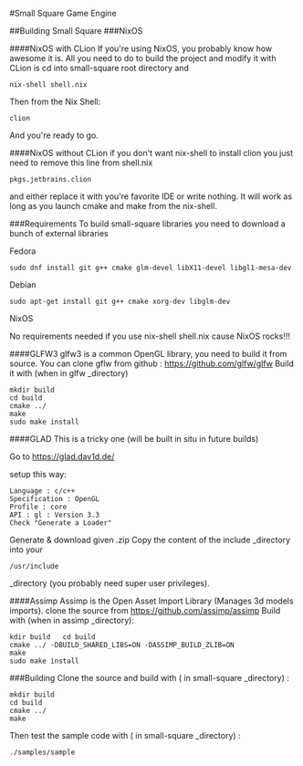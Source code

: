 #Small Square Game Engine



##Building Small Square
###NixOS

####NixOS with CLion
If you're using NixOS, you probably know how awesome it is. 
All you need to do to build the project and modify it with CLion is cd into small-square root directory and 

	nix-shell shell.nix

Then from the Nix Shell:

	clion

And you're ready to go.

####NixOS without CLion
if you don't want nix-shell to install clion you just need to remove this line from shell.nix

	pkgs.jetbrains.clion

and either replace it with you're favorite IDE or write nothing.
It will work as long as you launch cmake and make from the nix-shell.


###Requirements
To build small-square libraries you need to download a bunch of external libraries

Fedora
    
    sudo dnf install git g++ cmake glm-devel libX11-devel libgl1-mesa-dev

Debian
    
    sudo apt-get install git g++ cmake xorg-dev libglm-dev 

NixOS

No requirements needed if you use nix-shell shell.nix cause NixOS rocks!!!

####GLFW3
glfw3 is a common OpenGL library, you need to build it from source. 
You can clone gflw from github : https://github.com/glfw/glfw 
Build it with (when in glfw _directory)
        
    mkdir build
    cd build 
    cmake ../
    make 
    sudo make install

####GLAD
This is a tricky one (will be built in situ in future builds)

Go to https://glad.dav1d.de/

setup this way:

    Language : c/c++
    Specification : OpenGL
    Profile : core
    API : gl : Version 3.3
    Check "Generate a Loader"

Generate & download given .zip
Copy the content of the include _directory into your 

    /usr/include 

_directory (you probably need super user privileges).

####Assimp
Assimp is the Open Asset Import Library (Manages 3d models imports).
clone the source from https://github.com/assimp/assimp
Build with (when in assimp _directory):

    kdir build   cd build
    cmake ../ -DBUILD_SHARED_LIBS=ON -DASSIMP_BUILD_ZLIB=ON
    make 
    sudo make install

###Building
Clone the source and build with ( in small-square _directory) :

    mkdir build
    cd build 
    cmake ../
    make

Then test the sample code with ( in small-square _directory) : 

    ./samples/sample

